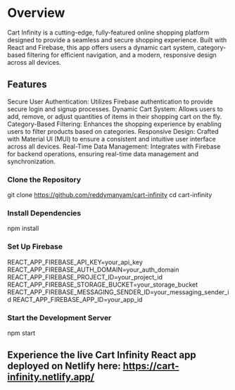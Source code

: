 # Overview
Cart Infinity is a cutting-edge, fully-featured online shopping platform designed to provide a seamless and secure shopping experience. Built with React and Firebase, this app offers users a dynamic cart system, category-based filtering for efficient navigation, and a modern, responsive design across all devices.

## Features
Secure User Authentication: Utilizes Firebase authentication to provide secure login and signup processes.
Dynamic Cart System: Allows users to add, remove, or adjust quantities of items in their shopping cart on the fly.
Category-Based Filtering: Enhances the shopping experience by enabling users to filter products based on categories.
Responsive Design: Crafted with Material UI (MUI) to ensure a consistent and intuitive user interface across all devices.
Real-Time Data Management: Integrates with Firebase for backend operations, ensuring real-time data management and synchronization.

### Clone the Repository
git clone https://github.com/reddymanyam/cart-infinity
cd cart-infinity

### Install Dependencies
npm install

### Set Up Firebase
REACT_APP_FIREBASE_API_KEY=your_api_key
REACT_APP_FIREBASE_AUTH_DOMAIN=your_auth_domain
REACT_APP_FIREBASE_PROJECT_ID=your_project_id
REACT_APP_FIREBASE_STORAGE_BUCKET=your_storage_bucket
REACT_APP_FIREBASE_MESSAGING_SENDER_ID=your_messaging_sender_id
REACT_APP_FIREBASE_APP_ID=your_app_id

### Start the Development Server
npm start

## Experience the live Cart Infinity React app deployed on Netlify here: https://cart-infinity.netlify.app/


